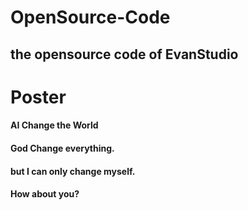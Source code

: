 
<h1>OpenSource-Code</h1>
<h2>the opensource code of EvanStudio</h2>

<h1>Poster</h1>
<h4>AI Change the World</h4>
<h4>God Change everything.</h4>
<h4>but I can only change myself.</h4>
<h4>How about you?</h4>
